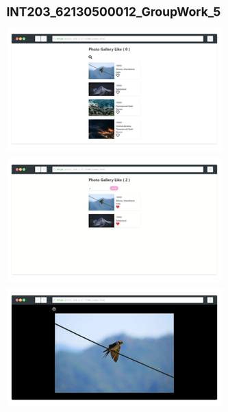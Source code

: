# INT203_62130500012_GroupWork_5

![alt text](/INT203_62130500012_GroupWork_5/preview_01.png?raw=true "Preview01")

![alt text](/INT203_62130500012_GroupWork_5/preview_02.png?raw=true "Preview02")

![alt text](/INT203_62130500012_GroupWork_5/preview_03.png?raw=true "Preview03")

